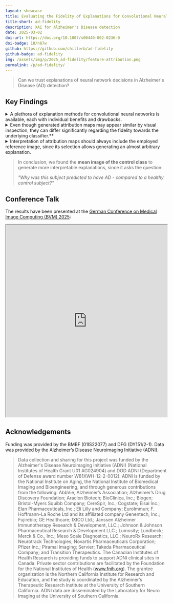 ```yaml
---
layout: showcase
title: Evaluating the Fidelity of Explanations for Convolutional Neural Networks in Alzheimer's Disease Detection
title-short: ad-fidelity
description: XAI for Alzheimer's Disease detection
date: 2025-03-02
doi-url: https://doi.org/10.1007/s00440-002-0236-0
doi-badge: 10/n87w
github: https://github.com/chillerb/ad-fidelity
github-badge: ad-fidelity
img: /assets/img/p/2025_ad-fidelity/feature-attribution.png
permalink: /p/ad-fidelity/
---
```


<!-- Bagdes -->
<!--
Now handled by showcase layout
[![Conference Paper Badge](https://img.shields.io/badge/doi-10%2Fn87w-blue?style=flat&logo=doi)](https://doi.org/10.1007/978-3-658-47422-5_18)
[![GitHub Badge](https://img.shields.io/badge/GitHub-ad--fidelity-black?style=flat&logo=github)](https://github.com/chillerb/ad-fidelity)
-->

> Can we trust explanations of neural network decisions in Alzheimer's Disease (AD) detection?

## Key Findings

<details class="info-box hoverable">
    <summary>
        A plethora of explanation methods for convolutional neural networks is available, each with individual benefits and drawbacks.
    </summary>
    <div class="content">
        <img src="/assets/img/p/2025_ad-fidelity/overview.png" width="100%" alt="overview"/>
    </div>
</details>

<details class="info-box hoverable">
    <summary>
        Even though generated attribution maps may appear similar by visual inspection, they can differ significantly regarding the fidelity towards the underlying classifier.**
    </summary>

    <div class="content">
        Visual inspection does not reveal major differences between attribution maps.
        All explanations highlight the hippocampal area, as well as the frontal and temporal lobe:

        <img src="/assets/img/p/2025_ad-fidelity/attribution-maps.png" width="100%" alt="attribution-maps"/>

        To evaluate the fidelity of the explanation methods, we employed the perturbation based *deletion* metric.

        <img src="/assets/img/p/2025_ad-fidelity/deletion-metric.png" width="100%" alt="deletion metric"/>

        Interestingly, this revealed differences between the explanation methods in their ability to decrease the predicted probability for AD:

        <img src="/assets/img/p/2025_ad-fidelity/deletion-cn-mean.png" width="100%" alt="deletion metric with mean image as reference"/>
    </div>

</details>

<details class="info-box hoverable">
    <summary>
    Interpretation of attribution maps should always include the employed reference image, since its selection allows generating an almost arbitrary explanation.
    </summary>

    <div class="content">
    Explanation methods usually implicitly or explicitly employ a *reference image*:
    The computed attribution map tries to explain the differences in model output by the *relative* difference between model input and the reference image.
    Since the reference image is often chosen to be a null image, i.e., an MRI image containg zero signal, this can lead to seemingly contra-intuitive explanations.

    <img src="/assets/img/p/2025_ad-fidelity/feature-attribution.png" width="100%" alt="feature attribution"/>

    For example, we observed explanation methods to assign the hippocampal area negative contribution for classifying a AD sample with AD -
    Even though hippocampal atrophy is a gold standard biomarker in AD detection.
    We hypothesize, that the neural network learned to utilize atrophy patterns, i.e., areas with reduced signal strength, to classify AD.
    However, since a null image was used as reference to generate explanations, even the atrophied AD hippocampus had more overall signal then the null image.
    Thus, the atrophied AD hippocampus was *decreasing* the probability for Alzheimer's Disease *relative to the reference image*.
    Therefore, the explanation method ended up assigning negative contribution.
    </div>

</details>

> In conclusion, we found the **mean image of the control class** to generate more interpretable explanations, since it asks the question:
>
> _"Why was this subject predicted to have AD - compared to a healthy control subject?"_

## Conference Talk

<!--
Well, embedding PDF slides into HTML is not super trivial.
From what I've seen until now, there are multiple options:

- use the Google Docs PDF Viewer to display your PDF. Very simple, works, but requires your PDF to be publicly available somewhere, like GitHub
- you can use Mozialla's open source pdf.js. You are in control, but some JS scripting is required

If your PDF was created with Latex, you can use tex4ht (latex2html seems to be discontinued) to convert your tex directly into HTML.
I tried it, it worked, but the output wasn't very pretty and some things like tikz figures haven't been rendered correctly

The prettiest solution for embedded presentation slides I've encountered was this:
https://ml-book.ai4sc-lehre.auf.uni-rostock.de/

Apparently, it works like this:

- they wrote their slides in Markdown
- then, they used Quatro to convert the Markdown to reveal.js
- reveal.js is used to render the presentation


<iframe src="https://github.com/chillerb/ad-fidelity/blob/main/docs/presentations/2025-03-09_bvm/2025-bvm.pdf?raw=true" width="100%" height="600px"></iframe>
https://raw.githubusercontent.com/chillerb/ad-fidelity/refs/heads/main/docs/presentations/2025-03-09_bvm/2025-bvm.pdf
-->

The results have been presented at the [German Conference on Medical Image Computing (BVM) 2025](https://www.bvm-conf.org/):

<iframe src="https://docs.google.com/gview?url=https://raw.githubusercontent.com/chillerb/ad-fidelity/refs/heads/main/docs/presentations/2025-03-09_bvm/2025-bvm.pdf&embedded=true" width="100%" height="600px"></iframe>

## Acknowledgements

Funding was provided by the BMBF (01IS22077) and DFG (DY151/2-1). Data was provided by the Alzheimer’s Disease Neuroimaging Initiative (ADNI).

> Data collection and sharing for this project was funded by the Alzheimer's Disease Neuroimaging Initiative (ADNI) (National Institutes of Health Grant U01 AG024904) and DOD ADNI (Department of Defense award number W81XWH-12-2-0012). ADNI is funded by the National Institute on Aging, the National Institute of Biomedical Imaging and Bioengineering, and through generous contributions from the following: AbbVie, Alzheimer’s Association; Alzheimer’s Drug Discovery Foundation; Araclon Biotech; BioClinica, Inc.; Biogen; Bristol-Myers Squibb Company; CereSpir, Inc.; Cogstate; Eisai Inc.; Elan Pharmaceuticals, Inc.; Eli Lilly and Company; EuroImmun; F. Hoffmann-La Roche Ltd and its affiliated company Genentech, Inc.; Fujirebio; GE Healthcare; IXICO Ltd.; Janssen Alzheimer Immunotherapy Research & Development, LLC.; Johnson & Johnson Pharmaceutical Research & Development LLC.; Lumosity; Lundbeck; Merck & Co., Inc.; Meso Scale Diagnostics, LLC.; NeuroRx Research; Neurotrack Technologies; Novartis Pharmaceuticals Corporation; Pfizer Inc.; Piramal Imaging; Servier; Takeda Pharmaceutical Company; and Transition Therapeutics. The Canadian Institutes of Health Research is providing funds to support ADNI clinical sites in Canada. Private sector contributions are facilitated by the Foundation for the National Institutes of Health (www.fnih.org). The grantee organization is the Northern California Institute for Research and Education, and the study is coordinated by the Alzheimer’s Therapeutic Research Institute at the University of Southern California. ADNI data are disseminated by the Laboratory for Neuro Imaging at the University of Southern California.
